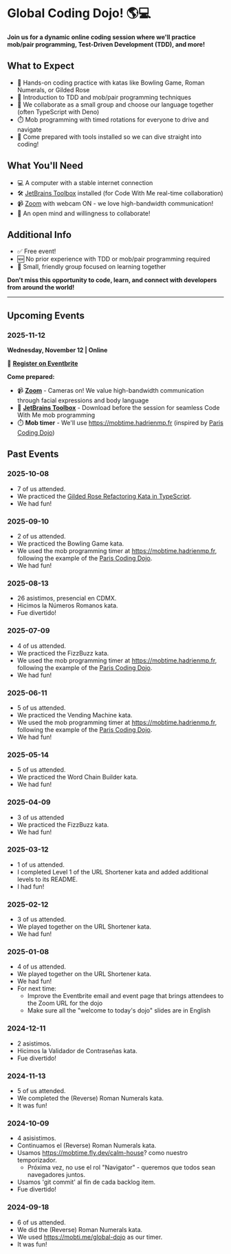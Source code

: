 # Global Coding Dojo! 🌎💻

**Join us for a dynamic online coding session where we'll practice mob/pair programming, Test-Driven Development (TDD), and more!**

## What to Expect

- 🎯 Hands-on coding practice with katas like Bowling Game, Roman Numerals, or Gilded Rose
- 🔄 Introduction to TDD and mob/pair programming techniques
- 💬 We collaborate as a small group and choose our language together (often TypeScript with Deno)
- ⏱️ Mob programming with timed rotations for everyone to drive and navigate
- 🚀 Come prepared with tools installed so we can dive straight into coding!

## What You'll Need

- 💻 A computer with a stable internet connection
- 🛠️ [JetBrains Toolbox](https://www.jetbrains.com/toolbox-app/) installed (for Code With Me real-time collaboration)
- 📹 [Zoom](https://zoom.us/download) with webcam ON - we love high-bandwidth communication!
- 🧠 An open mind and willingness to collaborate!

## Additional Info

- ✅ Free event!
- 🆕 No prior experience with TDD or mob/pair programming required
- 👥 Small, friendly group focused on learning together

**Don't miss this opportunity to code, learn, and connect with developers from around the world!**

---

## Upcoming Events

### 2025-11-12
**Wednesday, November 12 | Online**

📝 **[Register on Eventbrite](https://www.eventbrite.com/e/global-coding-dojo-tickets-1114576240539)**

**Come prepared:**
- 📹 **[Zoom](https://zoom.us/download)** - Cameras on! We value high-bandwidth communication through facial expressions and body language
- 🤝 **[JetBrains Toolbox](https://www.jetbrains.com/toolbox-app/)** - Download before the session for seamless Code With Me mob programming
- ⏱️ **Mob timer** - We'll use https://mobtime.hadrienmp.fr (inspired by [Paris Coding Dojo](https://github.com/dojo-developpement-paris/dojo-developpement-paris.github.io))

## Past Events

### 2025-10-08
- 7 of us attended.
- We practiced the [Gilded Rose Refactoring Kata in TypeScript](https://github.com/rkasper/GildedRose-Refactoring-Kata-TypeScript).
- We had fun!

### 2025-09-10
- 2 of us attended.
- We practiced the Bowling Game kata.
- We used the mob programming timer at https://mobtime.hadrienmp.fr, following the example of the [Paris Coding Dojo](https://github.com/dojo-developpement-paris/dojo-developpement-paris.github.io).
- We had fun!

### 2025-08-13
- 26 asistimos, presencial en CDMX.
- Hicimos la Números Romanos kata.
- Fue divertido!

### 2025-07-09
- 4 of us attended.
- We practiced the FizzBuzz kata.
- We used the mob programming timer at https://mobtime.hadrienmp.fr, following the example of the [Paris Coding Dojo](https://github.com/dojo-developpement-paris/dojo-developpement-paris.github.io).
- We had fun!

### 2025-06-11
- 5 of us attended.
- We practiced the Vending Machine kata.
- We used the mob programming timer at https://mobtime.hadrienmp.fr, following the example of the [Paris Coding Dojo](https://github.com/dojo-developpement-paris/dojo-developpement-paris.github.io).
- We had fun!

### 2025-05-14
- 5 of us attended.
- We practiced the Word Chain Builder kata.
- We had fun!

### 2025-04-09
- 3 of us attended
- We practiced the FizzBuzz kata.
- We had fun!

### 2025-03-12
- 1 of us attended.
- I completed Level 1 of the URL Shortener kata and added additional levels to its README.
- I had fun!

### 2025-02-12
- 3 of us attended.
- We played together on the URL Shortener kata.
- We had fun!

### 2025-01-08
- 4 of us attended.
- We played together on the URL Shortener kata.
- We had fun!
- For next time:
  - Improve the Eventbrite email and event page that brings attendees to the Zoom URL for the dojo
  - Make sure all the "welcome to today's dojo" slides are in English

### 2024-12-11
- 2 asistimos.
- Hicimos la Validador de Contraseñas kata.
- Fue divertido!

### 2024-11-13
- 5 of us attended.
- We completed the (Reverse) Roman Numerals kata.
- It was fun!

### 2024-10-09
- 4 asisistimos.
- Continuamos el (Reverse) Roman Numerals kata.
- Usamos https://mobtime.fly.dev/calm-house? como nuestro temporizador.
  - Próxima vez, no use el rol "Navigator" - queremos que todos sean navegadores juntos.
- Usamos 'git commit' al fin de cada backlog item.
- Fue divertido!

### 2024-09-18
- 6 of us attended.
- We did the (Reverse) Roman Numerals kata.
- We used https://mobti.me/global-dojo as our timer.
- It was fun!
